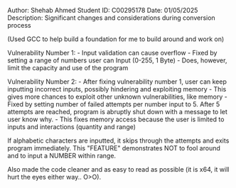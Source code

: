 Author: Shehab Ahmed
Student ID: C00295178
Date: 01/05/2025
Description: Significant changes and considerations during conversion process

(Used GCC to help build a foundation for me to build around and work on)

Vulnerability Number 1:
    - Input validation can cause overflow
    - Fixed by setting a range of numbers user can Input (0-255, 1 Byte)
    - Does, however, limit the capacity and use of the program

Vulnerability Number 2:
    - After fixing vulnerability number 1, user can keep inputting incorrect inputs,
     possibly hindering and exploiting memory
    - This gives more chances to exploit other unknown vulnerabilities, like memory
    - Fixed by setting number of failed attempts per number input to 5. 
     After 5 attempts are reached, program is abruptly shut down with a message to let user know why.
    - This fixes memory access because the user is limited to inputs and interactions (quantity and range)

If alphabetic characters are inputted, it skips through the attempts and exits program immediately.
This "FEATURE" demonstrates NOT to fool around and to input a NUMBER within range.

Also made the code cleaner and as easy to read as possible (it is x64, it will hurt the eyes either way.. O>O).
